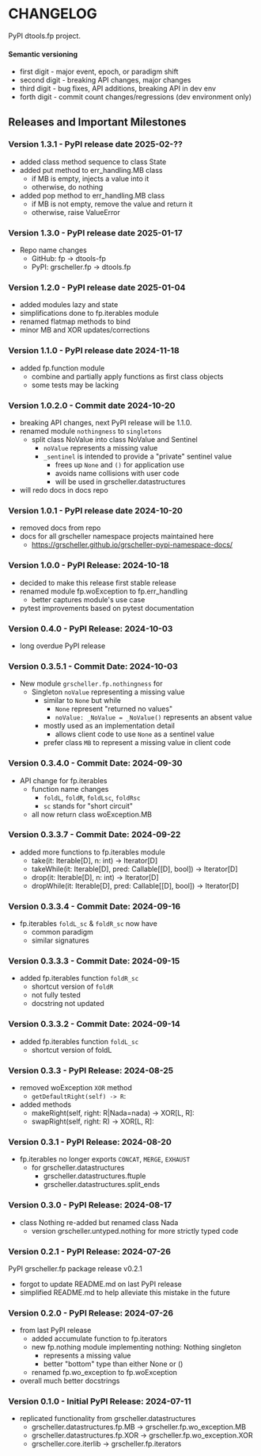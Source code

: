 # CHANGELOG

PyPI dtools.fp project.

#### Semantic versioning

* first digit - major event, epoch, or paradigm shift
* second digit - breaking API changes, major changes
* third digit - bug fixes, API additions, breaking API in dev env
* forth digit - commit count changes/regressions (dev environment only)

## Releases and Important Milestones

### Version 1.3.1 - PyPI release date 2025-02-??

* added class method sequence to class State
* added put method to err_handling.MB class
  * if MB is empty, injects a value into it
  * otherwise, do nothing
* added pop method to err_handling.MB class
  * if MB is not empty, remove the value and return it
  * otherwise, raise ValueError

### Version 1.3.0 - PyPI release date 2025-01-17

* Repo name changes
  * GitHub: fp -> dtools-fp
  * PyPI:   grscheller.fp -> dtools.fp

### Version 1.2.0 - PyPI release date 2025-01-04

* added modules lazy and state
* simplifications done to fp.iterables module
* renamed flatmap methods to bind
* minor MB and XOR updates/corrections

### Version 1.1.0 - PyPI release date 2024-11-18

* added fp.function module
  * combine and partially apply functions as first class objects
  * some tests may be lacking

### Version 1.0.2.0 - Commit date 2024-10-20

* breaking API changes, next PyPI release will be 1.1.0.
* renamed module `nothingness` to `singletons`
  * split class NoValue into class NoValue and Sentinel
    * `noValue` represents a missing value
    * `_sentinel` is intended to provide a "private" sentinel value
      * frees up `None` and `()` for application use
      * avoids name collisions with user code
      * will be used in grscheller.datastructures
* will redo docs in docs repo

### Version 1.0.1 - PyPI release date 2024-10-20

* removed docs from repo
* docs for all grscheller namespace projects maintained here
  * https://grscheller.github.io/grscheller-pypi-namespace-docs/

### Version 1.0.0 - PyPI Release: 2024-10-18

* decided to make this release first stable release
* renamed module fp.woException to fp.err\_handling
  * better captures module's use case
* pytest improvements based on pytest documentation

### Version 0.4.0 - PyPI Release: 2024-10-03

* long overdue PyPI release

### Version 0.3.5.1 - Commit Date: 2024-10-03

* New module `grscheller.fp.nothingness` for
  * Singleton `noValue` representing a missing value
    * similar to `None` but while
      * `None` represent "returned no values"
      * `noValue: _NoValue = _NoValue()` represents an absent value
    * mostly used as an implementation detail
      * allows client code to use `None` as a sentinel value
    * prefer class `MB` to represent a missing value in client code

### Version 0.3.4.0 - Commit Date: 2024-09-30

* API change for fp.iterables
  * function name changes
    * `foldL`, `foldR`, `foldLsc`, `foldRsc`
    * `sc` stands for "short circuit"
  * all now return class woException.MB

### Version 0.3.3.7 - Commit Date: 2024-09-22

* added more functions to fp.iterables module
  * take(it: Iterable[D], n: int) -> Iterator[D]
  * takeWhile(it: Iterable[D], pred: Callable[[D], bool]) -> Iterator[D]
  * drop(it: Iterable[D], n: int) -> Iterator[D]
  * dropWhile(it: Iterable[D], pred: Callable[[D], bool]) -> Iterator[D]

### Version 0.3.3.4 - Commit Date: 2024-09-16

* fp.iterables `foldL_sc` & `foldR_sc` now have
  * common paradigm
  * similar signatures

### Version 0.3.3.3 - Commit Date: 2024-09-15

* added fp.iterables function `foldR_sc`
  * shortcut version of `foldR`
  * not fully tested
  * docstring not updated

### Version 0.3.3.2 - Commit Date: 2024-09-14

* added fp.iterables function `foldL_sc`
  * shortcut version of foldL

### Version 0.3.3 - PyPI Release: 2024-08-25

* removed woException `XOR` method 
  * `getDefaultRight(self) -> R`:
* added methods
  * makeRight(self, right: R|Nada=nada) -> XOR[L, R]:
  * swapRight(self, right: R) -> XOR[L, R]:

### Version 0.3.1 - PyPI Release: 2024-08-20

* fp.iterables no longer exports `CONCAT`, `MERGE`, `EXHAUST`
  * for grscheller.datastructures
    * grscheller.datastructures.ftuple
    * grscheller.datastructures.split\_ends

### Version 0.3.0 - PyPI Release: 2024-08-17

* class Nothing re-added but renamed class Nada
  * version grscheller.untyped.nothing for more strictly typed code

### Version 0.2.1 - PyPI Release: 2024-07-26

PyPI grscheller.fp package release v0.2.1

* forgot to update README.md on last PyPI release
* simplified README.md to help alleviate this mistake in the future

### Version 0.2.0 - PyPI Release: 2024-07-26

* from last PyPI release
  * added accumulate function to fp.iterators
  * new fp.nothing module implementing nothing: Nothing singleton
    * represents a missing value
    * better "bottom" type than either None or ()
  * renamed fp.wo_exception to fp.woException
* overall much better docstrings

### Version 0.1.0 - Initial PyPI Release: 2024-07-11

* replicated functionality from grscheller.datastructures
  * grscheller.datastructures.fp.MB  -> grscheller.fp.wo\_exception.MB
  * grscheller.datastructures.fp.XOR -> grscheller.fp.wo\_exception.XOR
  * grscheller.core.iterlib          -> grscheller.fp.iterators
